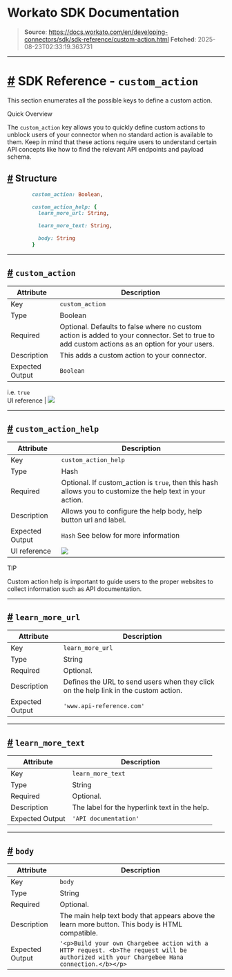 # Workato SDK Documentation

> **Source**: https://docs.workato.com/en/developing-connectors/sdk/sdk-reference/custom-action.html
> **Fetched**: 2025-08-23T02:33:19.363731

---

# [#](<#sdk-reference-custom-action>) SDK Reference - `custom_action`  

This section enumerates all the possible keys to define a custom action.

Quick Overview

The `custom_action` key allows you to quickly define custom actions to unblock users of your connector when no standard action is available to them. Keep in mind that these actions require users to understand certain API concepts like how to find the relevant API endpoints and payload schema.

## [#](<#structure>) Structure
```ruby
        custom_action: Boolean,

        custom_action_help: {
          learn_more_url: String,

          learn_more_text: String,

          body: String
        }
```

* * *

## [#](<#custom-action>) `custom_action`

Attribute | Description  
---|---  
Key | `custom_action`  
Type | Boolean  
Required | Optional. Defaults to false where no custom action is added to your connector. Set to true to add custom actions as an option for your users.  
Description | This adds a custom action to your connector.  
Expected Output | `Boolean`   
i.e. `true`  
UI reference | ![](/assets/img/custom_action.981c720d.png)  

* * *

## [#](<#custom-action-help>) `custom_action_help`

Attribute | Description  
---|---  
Key | `custom_action_help`  
Type | Hash  
Required | Optional. If custom_action is `true`, then this hash allows you to customize the help text in your action.  
Description | Allows you to configure the help body, help button url and label.  
Expected Output | `Hash` See below for more information  
UI reference | ![](/assets/img/custom_action_help.125b64ae.png)  

TIP

Custom action help is important to guide users to the proper websites to collect information such as API documentation.

* * *

## [#](<#learn-more-url>) `learn_more_url`

Attribute | Description  
---|---  
Key | `learn_more_url`  
Type | String  
Required | Optional.  
Description | Defines the URL to send users when they click on the help link in the custom action.  
Expected Output | `'www.api-reference.com'`  

* * *

## [#](<#learn-more-text>) `learn_more_text`

Attribute | Description  
---|---  
Key | `learn_more_text`  
Type | String  
Required | Optional.  
Description | The label for the hyperlink text in the help.  
Expected Output | `'API documentation'`  

* * *

## [#](<#body>) `body`

Attribute | Description  
---|---  
Key | `body`  
Type | String  
Required | Optional.  
Description | The main help text body that appears above the learn more button. This body is HTML compatible.  
Expected Output | `'<p>Build your own Chargebee action with a HTTP request. <b>The request will be authorized with your Chargebee Hana connection.</b></p>`
